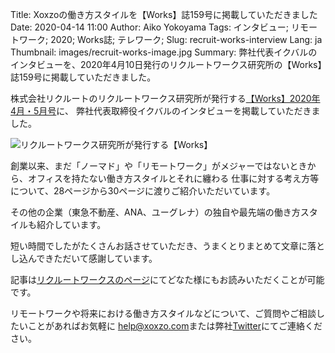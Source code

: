 Title: Xoxzoの働き方スタイルを【Works】誌159号に掲載していただきました
Date: 2020-04-14 11:00
Author: Aiko Yokoyama
Tags: インタビュー; リモートワーク; 2020; Works誌; テレワーク;
Slug: recruit-works-interview
Lang: ja
Thumbnail: images/recruit-works-image.jpg
Summary: 弊社代表イクバルのインタビューを、2020年4月10日発行のリクルートワークス研究所の【Works】誌159号に掲載していただきました。

株式会社リクルートのリクルートワークス研究所が発行する[【Works】2020年4月・5月号](https://www.works-i.com/works/no159/)に、
弊社代表取締役イクバルのインタビューを掲載していただきました。

![リクルートワークス研究所が発行する【Works】]({filename}/images/recruit-works-image.jpg)

創業以来、まだ「ノーマド」や「リモートワーク」がメジャーではないときから、オフィスを持たない働き方スタイルとそれに纏わる
仕事に対する考え方等について、28ページから30ページに渡りご紹介いただいています。

その他の企業（東急不動産、ANA、ユーグレナ）の独自や最先端の働き方スタイルも紹介しています。

短い時間でしたがたくさんお話させていただき、うまくとりまとめて文章に落とし込んできただいて感謝しています。

記事は[リクルートワークスのページ](https://www.works-i.com/works/no159/)にてどなた様にもお読みいただくことが可能です。

リモートワークや将来における働き方スタイルなどについて、ご質問やご相談したいことがあればお気軽に
[help@xoxzo.com](mailto:help@xoxzo.com)または弊社[Twitter](https://twitter.com/xoxzocom/)にてご連絡ください。
